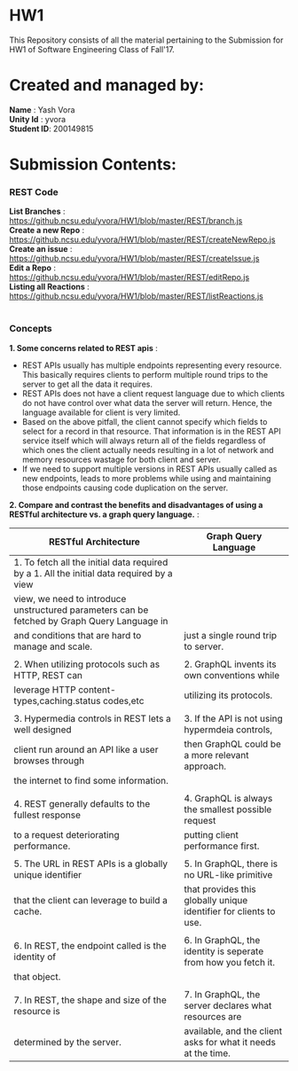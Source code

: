 # HW1

This Repository consists of all the material pertaining to the Submission for HW1 of Software Engineering Class of Fall'17.

# Created and managed by:
**Name** : Yash Vora <br/>
**Unity Id** : yvora <br/>
**Student ID**: 200149815

# Submission Contents:

### REST Code

**List Branches** : https://github.ncsu.edu/yvora/HW1/blob/master/REST/branch.js <br/>
**Create a new Repo** : https://github.ncsu.edu/yvora/HW1/blob/master/REST/createNewRepo.js <br/>
**Create an issue** : https://github.ncsu.edu/yvora/HW1/blob/master/REST/createIssue.js <br/>
**Edit a Repo** : https://github.ncsu.edu/yvora/HW1/blob/master/REST/editRepo.js <br/>
**Listing all Reactions** : https://github.ncsu.edu/yvora/HW1/blob/master/REST/listReactions.js <br/> <br/>

### Concepts

**1. Some concerns related to REST apis** :
  * REST APIs usually has multiple endpoints representing every resource. This basically requires clients to perform multiple round trips to the server to get all the data it requires.
  * REST APIs does not have a client request language due to which clients do not have control over what data the server will return. Hence, the language available for client is very limited.
  * Based on the above pitfall, the client cannot specify which fields to select for a record in that resource. That information is in the REST API service itself which will always return all of the fields regardless of which ones the client actually needs resulting in a lot of network and memory resources wastage for both client and server.
  * If we need to support multiple versions in REST APIs usually called as new endpoints, leads to more problems while using and maintaining those endpoints causing code duplication on the server.

**2. Compare and contrast the benefits and disadvantages of using a RESTful architecture vs. a graph query language.** :

| RESTful Architecture                              | Graph Query Language                        |
| --------------------------------------------------| --------------------------------------------|
| 1. To fetch all the initial data required by a     1. All the initial data required by a view  |
| view, we need to introduce unstructured parameters can be fetched by Graph Query Language in   |
| and conditions that are hard to manage and scale. | just a single round trip to server.         |
|                                                   |                                             |
| 2. When utilizing protocols such as HTTP, REST can|  2. GraphQL invents its own conventions while|
| leverage HTTP content-types,caching.status codes,etc| utilizing its protocols.                   |                         
|                                                   |                                              |
| 3. Hypermedia controls in REST lets a well designed | 3. If the API is not using hypermdeia controls,|
  client run around an API like a user browses through| then GraphQL could be a more relevant approach.|
  the internet to find some information.             |                                              |
|                                                   |                                               |
| 4. REST generally defaults to the fullest response| 4. GraphQL is always the smallest possible request|
| to a request deteriorating performance.           |  putting client performance first.            |
|                                                   |                                               |
| 5. The URL in REST APIs is a globally unique identifier| 5. In GraphQL, there is no URL-like primitive|
| that the client can leverage to build a cache.    | that provides this globally unique identifier for clients to use. |
|                                                   |                                                |
| 6. In REST, the endpoint called is the identity of| 6. In GraphQL, the identity is seperate from how you fetch it.|
| that object.                                      |                                                |
|                                                   |                                                |
| 7. In REST, the shape and size of the resource is | 7. In GraphQL, the server declares what resources are |
| determined by the server.                         | available, and the client asks for what it needs at the time. |









